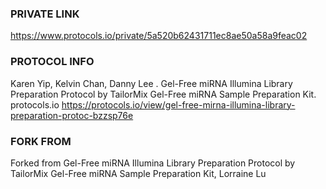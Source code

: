 ### PRIVATE LINK

https://www.protocols.io/private/5a520b62431711ec8ae50a58a9feac02

### PROTOCOL INFO
Karen Yip, Kelvin Chan, Danny Lee . Gel-Free miRNA Illumina Library Preparation Protocol by TailorMix Gel-Free miRNA Sample Preparation Kit. protocols.io
https://protocols.io/view/gel-free-mirna-illumina-library-preparation-protoc-bzzsp76e

### FORK FROM
Forked from Gel-Free miRNA Illumina Library Preparation Protocol by TailorMix Gel-Free miRNA Sample Preparation Kit, Lorraine Lu
